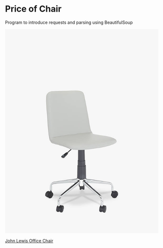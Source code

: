 # Price of Chair
Program to introduce requests and parsing using BeautifulSoup

<a href="https://www.johnlewis.com/john-lewis-anyday-nova-office-chair-grey/p3585356">
<p align="left">
  <img src="https://github.com/zaheerniazipk/Web-Scraping-Projects/blob/main/Price_of_Chair/Nove_Office_Chair.jpg">
</p>
</a>

[John Lewis Office Chair](https://www.johnlewis.com/john-lewis-anyday-nova-office-chair-grey/p3585356)

